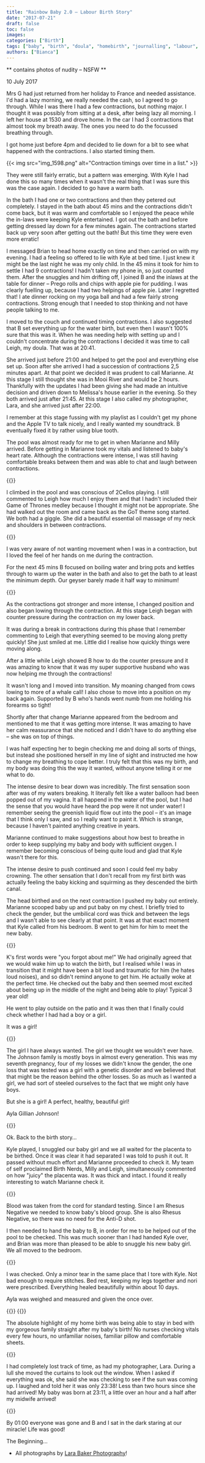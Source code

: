 ```yaml
---
title: "Rainbow Baby 2.0 – Labour Birth Story"
date: "2017-07-21"
draft: false
toc: false
images:
categories: ["Birth"]
tags: ["baby", "birth", "doula", "homebirth", "journalling", "labour", "midwife", "natural birth", "nvd", "rainbow baby", "South Africa", "unmedicated labour", "waterbirth"]
authors: ["Bianca"]
---
```


** contains photos of nudity – NSFW **

10 July 2017

Mrs G had just returned from her holiday to France and needed assistance. I'd had a lazy morning, we really needed the cash, so I agreed to go through. While I was there I had a few contractions, but nothing major. I thought it was possibly from sitting at a desk, after being lazy all morning. I left her house at 1530 and drove home. In the car I had 3 contractions that almost took my breath away. The ones you need to do the focussed breathing through.

<!--more-->

I got home just before 4pm and decided to lie down for a bit to see what happened with the contractions. I also started timing them.

{{< img src="img_1598.png" alt="Contraction timings over time in a list." >}}

They were still fairly erratic, but a pattern was emerging. With Kyle I had done this so many times when it wasn't the real thing that I was sure this was the case again. I decided to go have a warm bath.

In the bath I had one or two contractions and then they petered out completely. I stayed in the bath about 45 mins and the contractions didn't come back, but it was warm and comfortable so I enjoyed the peace while the in-laws were keeping Kyle entertained. I got out the bath and before getting dressed lay down for a few minutes again. The contractions started back up very soon after getting out the bath! But this time they were even more erratic!

I messaged Brian to head home exactly on time and then carried on with my evening. I had a feeling so offered to lie with Kyle at bed time. I just knew it might be the last night he was my only child. In the 45 mins it took for him to settle I had 9 contractions! I hadn't taken my phone in, so just counted them. After the snuggles and him drifting off, I joined B and the inlaws at the table for dinner – Prego rolls and chips with apple pie for pudding. I was clearly fuelling up, because I had two helpings of apple pie. Later I regretted that! I ate dinner rocking on my yoga ball and had a few fairly strong contractions. Strong enough that I needed to stop thinking and not have people talking to me.

I moved to the couch and continued timing contractions. I also suggested that B set everything up for the water birth, but even then I wasn't 100% sure that this was it. When he was needing help with setting up and I couldn't concentrate during the contractions I decided it was time to call Leigh, my doula. That was at 20:41.

She arrived just before 21:00 and helped to get the pool and everything else set up. Soon after she arrived I had a succession of contractions 2,5 minutes apart. At that point we decided it was prudent to call Marianne. At this stage I still thought she was in Mooi River and would be 2 hours. Thankfully with the updates I had been giving she had made an intuitive decision and driven down to Melissa's house earlier in the evening. So they both arrived just after 21:45. At this stage I also called my photographer, Lara, and she arrived just after 22:00.

I remember at this stage fussing with my playlist as I couldn't get my phone and the Apple TV to talk nicely, and I really wanted my soundtrack. B eventually fixed it by rather using blue tooth.

The pool was almost ready for me to get in when Marianne and Milly arrived. Before getting in Marianne took my vitals and listened to baby's heart rate. Although the contractions were intense, I was still having comfortable breaks between them and was able to chat and laugh between contractions.

{{<img src="e4a7941_cc.jpg" alt="">}}

I climbed in the pool and was conscious of 2Cellos playing. I still commented to Leigh how much I enjoy them and that I hadn't included their Game of Thrones medley because I thought it might not be appropriate. She had walked out the room and came back as the GoT theme song started. We both had a giggle. She did a beautiful essential oil massage of my neck and shoulders in between contractions.

{{<img src="e4a7928_cc.jpg" alt="">}}

I was very aware of not wanting movement when I was in a contraction, but I loved the feel of her hands on me during the contraction.

For the next 45 mins B focused on boiling water and bring pots and kettles through to warm up the water in the bath and also to get the bath to at least the minimum depth. Our geyser barely made it half way to minimum!

{{<img src="e4a7931_cc.jpg" alt="">}}

As the contractions got stronger and more intense, I changed position and also began lowing through the contraction. At this stage Leigh began with counter pressure during the contraction on my lower back.

It was during a break in contractions during this phase that I remember commenting to Leigh that everything seemed to be moving along pretty quickly! She just smiled at me. Little did I realise how quickly things were moving along.

After a little while Leigh showed B how to do the counter pressure and it was amazing to know that it was my super supportive husband who was now helping me through the contractions!

It wasn't long and I moved into transition. My moaning changed from cows lowing to more of a whale call! I also chose to move into a position on my back again. Supported by B who's hands went numb from me holding his forearms so tight!

Shortly after that change Marianne appeared from the bedroom and mentioned to me that it was getting more intense. It was amazing to have her calm reassurance that she noticed and I didn't have to do anything else – she was on top of things.

I was half expecting her to begin checking me and doing all sorts of things, but instead she positioned herself in my line of sight and instructed me how to change my breathing to cope better. I truly felt that this was my birth, and my body was doing this the way it wanted, without anyone telling it or me what to do.

The intense desire to bear down was incredibly. The first sensation soon after was of my waters breaking. It literally felt like a water balloon had been popped out of my vagina. It all happend in the water of the pool, but I had the sense that you would have heard the pop were it not under water! I remember seeing the greenish liquid flow out into the pool – it's an image that I think only I saw, and so I really want to paint it. Which is strange, because I haven't painted anything creative in years.

Marianne continued to make suggestions about how best to breathe in order to keep supplying my baby and body with sufficient oxygen. I remember becoming conscious of being quite loud and glad that Kyle wasn't there for this.

The intense desire to push continued and soon I could feel my baby crowning. The other sensation that I don't recall from my first birth was actually feeling the baby kicking and squirming as they descended the birth canal.

The head birthed and on the next contraction I pushed my baby out entirely. Marianne scooped baby up and put baby on my chest. I briefly tried to check the gender, but the umbilical cord was thick and between the legs and I wasn't able to see clearly at that point. It was at that exact moment that Kyle called from his bedroom. B went to get him for him to meet the new baby.

{{<img src="e4a8074_cc.jpg" alt="">}}

K's first words were "you forgot about me!" We had originally agreed that we would wake him up to watch the birth, but I realised while I was in transition that it might have been a bit loud and traumatic for him (he hates loud noises), and so didn't remind anyone to get him. He actually woke at the perfect time. He checked out the baby and then seemed most excited about being up in the middle of the night and being able to play! Typical 3 year old!

He went to play outside on the patio and it was then that I finally could check whether I had had a boy or a girl.

It was a girl!

{{<img src="e4a8080_cc.jpg" alt="">}}

The girl I have always wanted. The girl we thought we wouldn't ever have. The Johnson family is mostly boys in almost every generation. This was my seventh pregnancy, four of my losses we didn't know the gender, the one loss that was tested was a girl with a genetic disorder and we believed that that might be the reason behind the other losses. So as much as I wanted a girl, we had sort of steeled ourselves to the fact that we might only have boys.

But she is a girl! A perfect, healthy, beautiful girl!

Ayla Gillian Johnson!

{{<img arc="e4a8110_cc.jpg" alt="">}}

Ok. Back to the birth story…

Kyle played, I snuggled our baby girl and we all waited for the placenta to be birthed. Once it was clear it had separated I was told to push it out. It passed without much effort and Marianne proceeded to check it. My team of self proclaimed Birth Nerds, Milly and Leigh, simultaneously commented on how "juicy" the placenta was. It was thick and intact. I found it really interesting to watch Marianne check it.

{{<img src="e4a8111_cc.jpg" alt="">}}

Blood was taken from the cord for standard testing. Since I am Rhesus Negative we needed to know baby's blood group. She is also Rhesus Negative, so there was no need for the Anti-D shot.

I then needed to hand the baby to B, in order for me to be helped out of the pool to be checked. This was much sooner than I had handed Kyle over, and Brian was more than pleased to be able to snuggle his new baby girl. We all moved to the bedroom.

{{<img src="e4a8157_cc.jpg" alt="">}}

I was checked. Only a minor tear in the same place that I tore with Kyle. Not bad enough to require stitches. Bed rest, keeping my legs together and nori were prescribed. Everything healed beautifully within about 10 days.

Ayla was weighed and measured and given the once over.

{{<img src="e4a8216_cc.jpg" alt="">}}
{{<img src="e4a8218_cc.jpg" alt="">}}

The absolute highlight of my home birth was being able to stay in bed with my gorgeous family straight after my baby's birth! No nurses checking vitals every few hours, no unfamiliar noises, familiar pillow and comfortable sheets.

{{<img src="e4a8166_cc.jpg" alt="">}}

I had completely lost track of time, as had my photographer, Lara. During a lull she moved the curtains to look out the window. When I asked if everything was ok, she said she was checking to see if the sun was coming up. I laughed and told her it was only 23:38! Less than two hours since she had arrived! My baby was born at 23:11, a little over an hour and a half after my midwife arrived!

{{<img src="e4a8248_cc.jpg" alt="">}}

By 01:00 everyone was gone and B and I sat in the dark staring at our miracle! Life was good!

The Beginning…

* All photographs by [Lara Baker Photography](https://www.facebook.com/photographsbylarabaker/)!